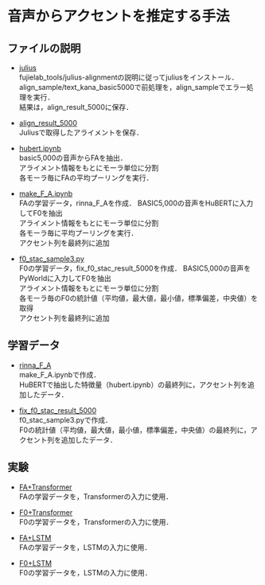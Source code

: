 # 音声からアクセントを推定する手法
## ファイルの説明
* [julius](https://github.com/fujielab/fujielab_tools/tree/main/julius-alignment)<br>
fujielab_tools/julius-alignmentの説明に従ってjuliusをインストール．<br>
align_sample/text_kana_basic5000で前処理を，align_sampleでエラー処理を実行．<br>
結果は，align_result_5000に保存．<br>

* [align_result_5000](./align_result_5000)<br>
Juliusで取得したアライメントを保存．<br>

* [hubert.ipynb](./hubert.ipynb)<br>
basic5,000の音声からFAを抽出．<br>
アライメント情報をもとにモーラ単位に分割<br>
各モーラ毎にFAの平均プーリングを実行．

* [make_F_A.ipynb](./make_F_A.ipynb)<br>
FAの学習データ，rinna_F_Aを作成．
BASIC5,000の音声をHuBERTに入力してF0を抽出<br>
アライメント情報をもとにモーラ単位に分割<br>
各モーラ毎に平均プーリングを実行．<br>
アクセント列を最終列に追加<br>

* [f0_stac_sample3.py](./f0_stac_sample3.py)<br>
F0の学習データ，fix_f0_stac_result_5000を作成．
BASIC5,000の音声をPyWorldに入力してF0を抽出<br>
アライメント情報をもとにモーラ単位に分割<br>
各モーラ毎のF0の統計値（平均値，最大値，最小値，標準偏差，中央値）を取得<br>
アクセント列を最終列に追加<br>

## 学習データ
* [rinna_F_A](./rinna_F_A)<br>
make_F_A.ipynbで作成．<br>
HuBERTで抽出した特徴量（hubert.ipynb）の最終列に，アクセント列を追加したデータ．<br>

* [fix_f0_stac_result_5000](./fix_f0_stac_result_5000)<br>
f0_stac_sample3.pyで作成．<br>
F0の統計値（平均値，最大値，最小値，標準偏差，中央値）の最終列に，アクセント列を追加したデータ．<br>


## 実験
* [FA+Transformer](./re5_TransF_FA.ipynb)<br>
FAの学習データを，Transformerの入力に使用．<br>

* [F0+Transformer](./re5_TransF_F0.ipynb)<br>
F0の学習データを，Transformerの入力に使用．<br>

* [FA+LSTM](./re5_LSTM_FA.ipynb)<br>
FAの学習データを，LSTMの入力に使用．<br>

* [F0+LSTM](./re5_LSTM_F0.ipynb)<br>
F0の学習データを，LSTMの入力に使用．<br>
